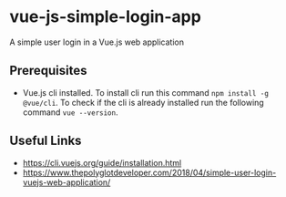 # vue-js-simple-login-app
A simple user login in a Vue.js web application

## Prerequisites

- Vue.js cli installed. To install cli run this command `npm install -g @vue/cli`. To check if the cli is already installed run the following command `vue --version`.


## Useful Links

- https://cli.vuejs.org/guide/installation.html
- https://www.thepolyglotdeveloper.com/2018/04/simple-user-login-vuejs-web-application/